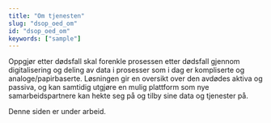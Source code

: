 ```yaml
---
title: "Om tjenesten"
slug: "dsop_oed_om"
id: "dsop_oed_om"
keywords: ["sample"]
---
```


Oppgjør etter dødsfall skal forenkle prosessen etter dødsfall gjennom digitalisering og deling av data i prosesser som i dag er kompliserte og analoge/papirbaserte. Løsningen gir en oversikt over den avdødes aktiva og passiva, og kan samtidig utgjøre en mulig plattform som nye samarbeidspartnere kan hekte seg på og tilby sine data og tjenester på.

Denne siden er under arbeid.

